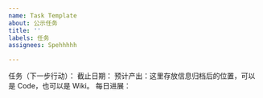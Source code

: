 ```yaml
---
name: Task Template
about: 公示任务
title: ''
labels: 任务
assignees: Spehhhhh

---
```


任务（下一步行动）：
截止日期：
预计产出：这里存放信息归档后的位置，可以是 Code，也可以是 Wiki。
每日进展：
